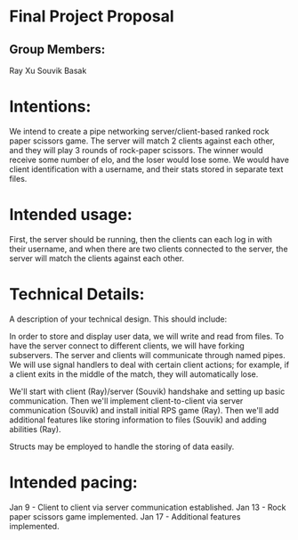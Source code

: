 # Final Project Proposal

## Group Members:

Ray Xu
Souvik Basak
       
# Intentions:

We intend to create a pipe networking server/client-based ranked rock paper scissors game. The server will match 2 clients against each other, and they will play 3 rounds of rock-paper scissors. The winner would receive some number of elo, and the loser would lose some. We would have client identification with a username, and their stats stored in separate text files.
    
# Intended usage:

First, the server should be running, then the clients can each log in with their username, and when there are two clients connected to the server, the server will match the clients against each other.
  
# Technical Details:

A description of your technical design. This should include:
   
In order to store and display user data, we will write and read from files. To have the server connect to different clients, we will have forking subservers. The server and clients will communicate through named pipes. We will use signal handlers to deal with certain client actions; for example, if a client exits in the middle of the match, they will automatically lose.
     
We'll start with client (Ray)/server (Souvik) handshake and setting up basic communication. Then we'll implement client-to-client via server communication (Souvik) and install initial RPS game (Ray). Then we'll add additional features like storing information to files (Souvik) and adding abilities (Ray).
       
Structs may be employed to handle the storing of data easily.
    
# Intended pacing:

Jan 9 - Client to client via server communication established.
Jan 13 - Rock paper scissors game implemented.
Jan 17 - Additional features implemented.
